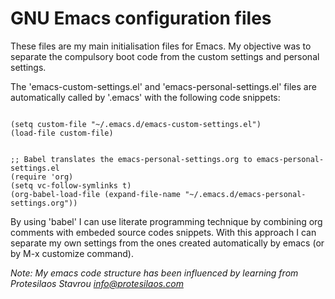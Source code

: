 # GNU Emacs configuration files

These files are my main initialisation files for Emacs. My objective was to separate the compulsory boot code from the custom settings and personal settings.

The 'emacs-custom-settings.el' and 'emacs-personal-settings.el' files are automatically called by '.emacs' with the following code snippets:

<pre><code>
(setq custom-file "~/.emacs.d/emacs-custom-settings.el")
(load-file custom-file)
</code></pre>

<pre><code>
;; Babel translates the emacs-personal-settings.org to emacs-personal-settings.el
(require 'org)
(setq vc-follow-symlinks t)
(org-babel-load-file (expand-file-name "~/.emacs.d/emacs-personal-settings.org"))
</code></pre>

By using 'babel' I can use literate programming technique by combining org comments with embeded source codes snippets. With this approach I can separate my own settings from the ones created automatically by emacs (or by M-x customize command).

*Note: My emacs code structure has been influenced by learning from Protesilaos Stavrou <info@protesilaos.com>*
